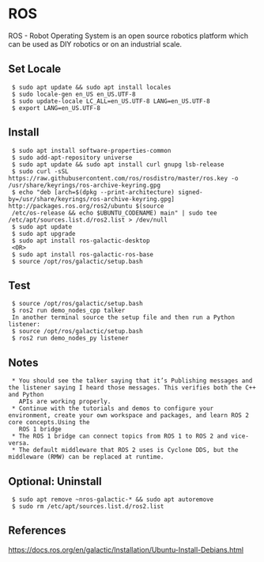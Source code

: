 ROS
=====

ROS - Robot Operating System is an open source robotics platform which can be used as DIY robotics or on an industrial scale. 

Set Locale
----------

     $ sudo apt update && sudo apt install locales
     $ sudo locale-gen en_US en_US.UTF-8
     $ sudo update-locale LC_ALL=en_US.UTF-8 LANG=en_US.UTF-8
     $ export LANG=en_US.UTF-8

Install
-------

     $ sudo apt install software-properties-common
     $ sudo add-apt-repository universe
     $ sudo apt update && sudo apt install curl gnupg lsb-release
     $ sudo curl -sSL https://raw.githubusercontent.com/ros/rosdistro/master/ros.key -o /usr/share/keyrings/ros-archive-keyring.gpg
     $ echo "deb [arch=$(dpkg --print-architecture) signed-by=/usr/share/keyrings/ros-archive-keyring.gpg] http://packages.ros.org/ros2/ubuntu $(source 
     /etc/os-release && echo $UBUNTU_CODENAME) main" | sudo tee /etc/apt/sources.list.d/ros2.list > /dev/null
     $ sudo apt update
     $ sudo apt upgrade
     $ sudo apt install ros-galactic-desktop
     <OR>
     $ sudo apt install ros-galactic-ros-base
     $ source /opt/ros/galactic/setup.bash

Test
----

     $ source /opt/ros/galactic/setup.bash
     $ ros2 run demo_nodes_cpp talker
     In another terminal source the setup file and then run a Python listener:
     $ source /opt/ros/galactic/setup.bash
     $ ros2 run demo_nodes_py listener

Notes
-----

     * You should see the talker saying that it’s Publishing messages and the listener saying I heard those messages. This verifies both the C++ and Python 
       APIs are working properly. 
     * Continue with the tutorials and demos to configure your environment, create your own workspace and packages, and learn ROS 2 core concepts.Using the 
       ROS 1 bridge
     * The ROS 1 bridge can connect topics from ROS 1 to ROS 2 and vice-versa.
     * The default middleware that ROS 2 uses is Cyclone DDS, but the middleware (RMW) can be replaced at runtime.

Optional: Uninstall
-------------------

     $ sudo apt remove ~nros-galactic-* && sudo apt autoremove
     $ sudo rm /etc/apt/sources.list.d/ros2.list
  
  
References
----------

https://docs.ros.org/en/galactic/Installation/Ubuntu-Install-Debians.html

